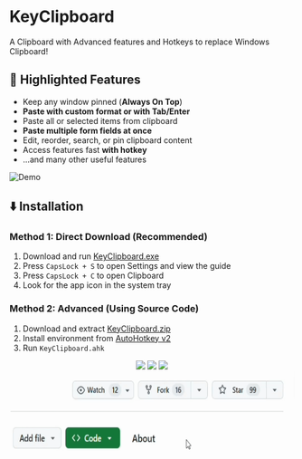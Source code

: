 # KeyClipboard

A Clipboard with Advanced features and Hotkeys to replace Windows Clipboard!

## 📌 Highlighted Features

- Keep any window pinned (**Always On Top**)  
- **Paste with custom format or with Tab/Enter**
- Paste all or selected items from clipboard  
- **Paste multiple form fields at once**  
- Edit, reorder, search, or pin clipboard content  
- Access features fast **with hotkey** 
- …and many other useful features

![Demo](https://raw.githubusercontent.com/nvbangg/KeyClipboard/main/demo.gif)

## ⬇️ Installation

### Method 1: Direct Download (Recommended)
1. Download and run [KeyClipboard.exe](https://github.com/nvbangg/KeyClipboard/releases/latest)  
2. Press `CapsLock + S` to open Settings and view the guide
3. Press `CapsLock + C` to open Clipboard
4. Look for the app icon in the system tray

### Method 2: Advanced (Using Source Code)
1. Download and extract [KeyClipboard.zip](https://github.com/nvbangg/KeyClipboard/releases/latest)   
2. Install environment from [AutoHotkey v2](https://www.autohotkey.com)
3. Run `KeyClipboard.ahk`

<div align="center">
    <a href="https://github.com/nvbangg"><img src="https://img.shields.io/github/followers/nvbangg?label=Follow%20my%20GitHub&logo=github"></a>
    <a href="https://github.com/nvbangg/KeyClipboard"><img src="https://img.shields.io/github/stars/nvbangg/KeyClipboard?label=Star%20this%20repo&logo=github"></a>
    <img src="https://api.visitorbadge.io/api/visitors?path=https%3A%2F%2Fgithub.com%2Fnvbangg%2FKeyClipboard&countColor=blue&textColor=000000" height="20">
    <br>
    <img src="https://raw.githubusercontent.com/nvbangg/nvbangg/main/data/star_follow.gif" height="150">
</div>
